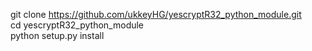 git clone https://github.com/ukkeyHG/yescryptR32_python_module.git  
cd yescryptR32_python_module  
python setup.py install  


